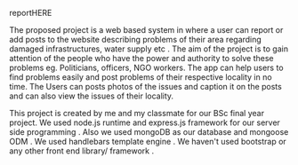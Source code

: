 reportHERE

The proposed project is a web based system in where a user can  report or add  posts to the website describing problems of their area regarding damaged infrastructures, water supply etc . 
        The aim of the project is to gain attention of the people who have the power and authority to solve these problems eg. Politicians, officers, NGO workers. The app can help users to find problems easily and post problems of their respective locality in no time.  The Users can posts photos of the issues and caption it on the posts and can also view the issues of their locality.
        
This project is created by me and my classmate for our BSc final year project. We used node.js runtime and express.js framework for our server side programming . Also we used mongoDB as our database and mongoose ODM . We used handlebars template engine . We haven't used bootstrap or any other front end library/ framework .

